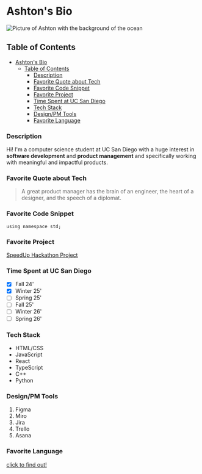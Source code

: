 # Ashton's Bio
![Picture of Ashton with the background of the ocean](/User-Page/profile.jpg)

## Table of Contents
- [Ashton's Bio](#ashtons-bio)
  - [Table of Contents](#table-of-contents)
    - [Description](#description)
    - [Favorite Quote about Tech](#favorite-quote-about-tech)
    - [Favorite Code Snippet](#favorite-code-snippet)
    - [Favorite Project](#favorite-project)
    - [Time Spent at UC San Diego](#time-spent-at-uc-san-diego)
    - [Tech Stack](#tech-stack)
    - [Design/PM Tools](#designpm-tools)
    - [Favorite Language](#favorite-language)

### Description
Hi! I'm a computer science student at UC San Diego with a huge interest in **software development** and **product management** and specifically working with meaningful and impactful products. 

### Favorite Quote about Tech
> A great product manager has the brain of an engineer, the heart of a designer, and the speech of a diplomat.

### Favorite Code Snippet
```
using namespace std;
```

### Favorite Project
[SpeedUp Hackathon Project](https://github.com/AshSensei/SpeedUp)

### Time Spent at UC San Diego
- [x] Fall 24'
- [x] Winter 25'
- [ ] Spring 25'
- [ ] Fall 25'
- [ ] Winter 26'
- [ ] Spring 26'

### Tech Stack
* HTML/CSS
* JavaScript
* React
* TypeScript
* C++
* Python

### Design/PM Tools
1. Figma
2. Miro
3. Jira
4. Trello
5. Asana

### Favorite Language
[click to find out!](/User-Page/README.md)